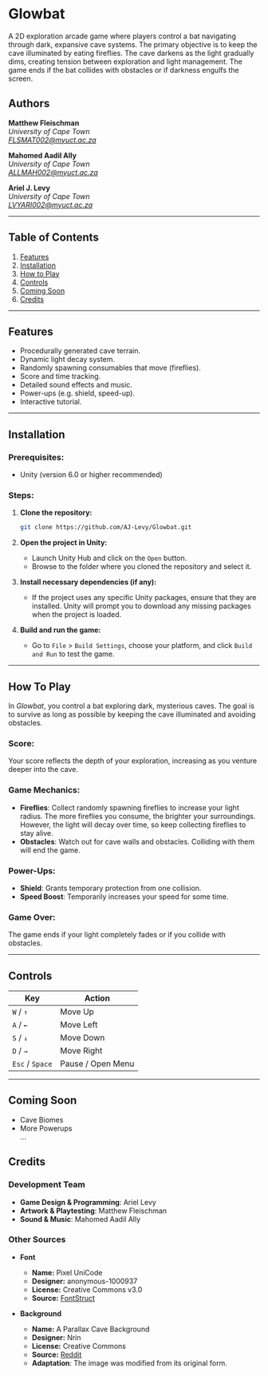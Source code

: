 # Glowbat

A 2D exploration arcade game where players control a bat navigating through dark, expansive cave systems. The primary objective is to keep the cave illuminated by eating fireflies. The cave darkens as the light gradually dims, creating tension between exploration and light management. The game ends if the bat collides with obstacles or if darkness engulfs the screen.

## Authors
**Matthew Fleischman**<br>
*University of Cape Town* <br>
*FLSMAT002@myuct.ac.za* 
<br>

**Mahomed Aadil Ally**<br>
*University of Cape Town* <br>
*ALLMAH002@myuct.ac.za* 
<br>

**Ariel J. Levy**<br>
*University of Cape Town* <br>
*LVYARI002@myuct.ac.za*
___

## **Table of Contents**

1. [Features](#features)
2. [Installation](#installation)
3. [How to Play](#how-to-play)
4. [Controls](#controls)
5. [Coming Soon](#coming-soon)
6. [Credits](#credits)

---

## **Features**

- Procedurally generated cave terrain.
- Dynamic light decay system.
- Randomly spawning consumables that move (fireflies).
- Score and time tracking.
- Detailed sound effects and music.
- Power-ups (e.g. shield, speed-up).
- Interactive tutorial.

---

## **Installation**

### Prerequisites:
- Unity (version 6.0 or higher recommended)

### Steps:

1. **Clone the repository:**
   ```bash
   git clone https://github.com/AJ-Levy/Glowbat.git
   ```

2. **Open the project in Unity:**
   - Launch Unity Hub and click on the `Open` button.
   - Browse to the folder where you cloned the repository and select it.

3. **Install necessary dependencies (if any):**

   - If the project uses any specific Unity packages, ensure that they are       installed. Unity will prompt you to download any missing packages when the project is loaded.

4. **Build and run the game:**
   - Go to `File` > `Build Settings`, choose your platform, and click `Build and Run` to test the game.

---

## How To Play

In *Glowbat*, you control a bat exploring dark, mysterious caves. The goal is to survive as long as possible by keeping the cave illuminated and avoiding obstacles.

### Score:
Your score reflects the depth of your exploration, increasing as you venture deeper into the cave. 

### Game Mechanics:
- **Fireflies**: Collect randomly spawning fireflies to increase your light radius. The more fireflies you consume, the brighter your surroundings. However, the light will decay over time, so keep collecting fireflies to stay alive.
- **Obstacles**: Watch out for cave walls and obstacles. Colliding with them will end the game.

### Power-Ups:
- **Shield**: Grants temporary protection from one collision.
- **Speed Boost**: Temporarily increases your speed for some time.

### Game Over:
The game ends if your light completely fades or if you collide with obstacles.

---

## Controls

| Key            | Action                      |
|----------------|-----------------------------|
| `W` / `↑`      | Move Up                     |
| `A` / `←`      | Move Left                   |
| `S` / `↓`      | Move Down                   |
| `D` / `→`      | Move Right                  |
| `Esc` / `Space`| Pause / Open Menu           |

---

## Coming Soon
- Cave Biomes
- More Powerups  
  ...

## Credits

### Development Team

- **Game Design & Programming**: Ariel Levy
- **Artwork & Playtesting**: Matthew Fleischman
- **Sound & Music**: Mahomed Aadil Ally

### Other Sources

- **Font**
   - **Name:** Pixel UniCode
   - **Designer:** anonymous-1000937
   - **License:** Creative Commons v3.0 
   - **Source:** [FontStruct](https://fontstruct.com/fontstructions/show/908795/pixel_unicode)
 
- **Background** 
  - **Name:** A Parallax Cave Background
   - **Designer:** Nrin
   - **License:** Creative Commons
   - **Source:** [Reddit](https://www.reddit.com/r/PixelArt/comments/61xvdq/ocwipcc_a_parallax_cave_background_i_made/)
   - **Adaptation**: The image was modified from its original form.
